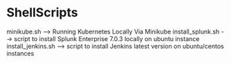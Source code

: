 # ShellScripts

minikube.sh --> Running Kubernetes Locally Via Minikube
install_splunk.sh --> script to install Splunk Enterprise 7.0.3 locally on ubuntu instance
install_jenkins.sh --> script to install Jenkins latest version on ubuntu/centos instances
